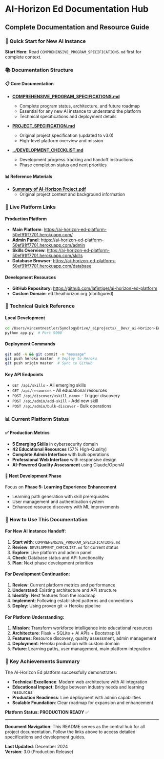 # AI-Horizon Ed Documentation Hub
## Complete Documentation and Resource Guide

### 🎯 **Quick Start for New AI Instance**

**Start Here**: Read `COMPREHENSIVE_PROGRAM_SPECIFICATIONS.md` first for complete context.

### 📚 **Documentation Structure**

#### **📋 Core Documentation**
- **[COMPREHENSIVE_PROGRAM_SPECIFICATIONS.md](COMPREHENSIVE_PROGRAM_SPECIFICATIONS.md)** 
  - Complete program status, architecture, and future roadmap
  - Essential for any new AI instance to understand the platform
  - Technical specifications and deployment details

- **[PROJECT_SPECIFICATION.md](PROJECT_SPECIFICATION.md)**
  - Original project specification (updated to v3.0)
  - High-level platform overview and mission

- **[../DEVELOPMENT_CHECKLIST.md](../DEVELOPMENT_CHECKLIST.md)**
  - Development progress tracking and handoff instructions
  - Phase completion status and next priorities

#### **📊 Reference Materials**
- **[Summary of AI-Horizon Project.pdf](Summary%20of%20AI-Horizon%20Project.pdf)**
  - Original project context and background information

### 🚀 **Live Platform Links**

#### **Production Platform**
- **Main Platform**: https://ai-horizon-ed-platform-50ef91ff7701.herokuapp.com/
- **Admin Panel**: https://ai-horizon-ed-platform-50ef91ff7701.herokuapp.com/admin
- **Skills Overview**: https://ai-horizon-ed-platform-50ef91ff7701.herokuapp.com/skills
- **Database Browser**: https://ai-horizon-ed-platform-50ef91ff7701.herokuapp.com/database

#### **Development Resources**
- **GitHub Repository**: https://github.com/lafintiger/ai-horizon-ed-platform
- **Custom Domain**: ed.theaihorizon.org (configured)

### 🔧 **Technical Quick Reference**

#### **Local Development**
```bash
cd /Users/vincentnestler/SynologyDrive/_aiprojects/__Dev/_ai-Horizon-Ed/aih_edu
python app.py  # Port 9000
```

#### **Deployment Commands**
```bash
git add -A && git commit -m "message"
git push heroku master  # Deploy to Heroku
git push origin master  # Sync to GitHub
```

#### **Key API Endpoints**
- `GET /api/skills` - All emerging skills
- `GET /api/resources` - All educational resources
- `POST /api/discover/<skill_name>` - Trigger discovery
- `POST /api/admin/add-skill` - Add new skill
- `POST /api/admin/bulk-discover` - Bulk operations

### 📊 **Current Platform Status**

#### **✅ Production Metrics**
- **5 Emerging Skills** in cybersecurity domain
- **42 Educational Resources** (57% High-Quality)
- **Complete Admin Interface** with bulk operations
- **Professional Web Interface** with responsive design
- **AI-Powered Quality Assessment** using Claude/OpenAI

#### **🎯 Next Development Phase**
Focus on **Phase 5: Learning Experience Enhancement**
- Learning path generation with skill prerequisites
- User management and authentication system
- Enhanced resource discovery with ML improvements

### 📖 **How to Use This Documentation**

#### **For New AI Instance Handoff:**
1. **Start with**: `COMPREHENSIVE_PROGRAM_SPECIFICATIONS.md`
2. **Review**: `DEVELOPMENT_CHECKLIST.md` for current status
3. **Explore**: Live platform and admin panel
4. **Check**: Database status and API functionality
5. **Plan**: Next phase development priorities

#### **For Development Continuation:**
1. **Review**: Current platform metrics and performance
2. **Understand**: Existing architecture and API structure
3. **Identify**: Next features from the roadmap
4. **Implement**: Following established patterns and conventions
5. **Deploy**: Using proven git → Heroku pipeline

#### **For Platform Understanding:**
1. **Mission**: Transform workforce intelligence into educational resources
2. **Architecture**: Flask + SQLite + AI APIs + Bootstrap UI
3. **Features**: Resource discovery, quality assessment, admin management
4. **Deployment**: Heroku production with custom domain
5. **Future**: Learning paths, user management, main platform integration

### 🌟 **Key Achievements Summary**

The AI-Horizon Ed platform successfully demonstrates:

- **Technical Excellence**: Modern web architecture with AI integration
- **Educational Impact**: Bridge between industry needs and learning resources  
- **Production Readiness**: Live deployment with admin capabilities
- **Scalable Foundation**: Clear roadmap for expansion and enhancement

**Platform Status: PRODUCTION READY** ✅

---

**Document Navigation**: This README serves as the central hub for all project documentation. Follow the links above to access detailed specifications and development guides.

**Last Updated**: December 2024  
**Version**: 3.0 (Production Release) 